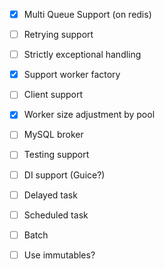 - [x] Multi Queue Support (on redis)
- [ ] Retrying support
- [ ] Strictly exceptional handling
- [x] Support worker factory
- [ ] Client support
- [x] Worker size adjustment by pool
- [ ] MySQL broker
- [ ] Testing support
- [ ] DI support (Guice?)
- [ ] Delayed task
- [ ] Scheduled task
- [ ] Batch
- [ ] Use immutables?

